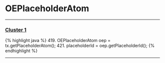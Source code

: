 # OEPlaceholderAtom

***

### [Cluster 1](./1)
{% highlight java %}
419. OEPlaceholderAtom oep = tx.getPlaceholderAtom();
421.     placeholderId = oep.getPlaceholderId();
{% endhighlight %}

***

